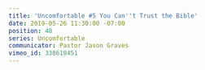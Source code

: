 ```yaml
---
title: 'Uncomfortable #5 You Can''t Trust the Bible'
date: 2019-05-26 11:30:00 -07:00
position: 48
series: Uncomfortable
communicator: Pastor Jason Graves
vimeo_id: 338618451
---
```


